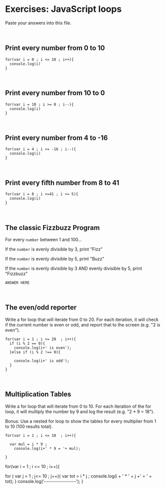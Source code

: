 # Exercises: JavaScript loops

Paste your answers into this file.

<br>

## Print every number from 0 to 10

```
for(var i = 0 ; i <= 10 ; i++){
  console.log(i)
}
```

<br>

## Print every number from 10 to 0

```
for(var i = 10 ; i >= 0 ; i--){
  console.log(i)
}
```

<br>

## Print every number from 4 to -16

```
for(var i = 4 ; i >= -16 ; i--){
  console.log(i)
}
```

<br>

## Print every fifth number from 8 to 41

```
for(var i = 8 ; i <=41 ; i += 5){
  console.log(i)
}
```

<br>

## The classic Fizzbuzz Program

For every `number` between 1 and 100...

If the `number` is evenly divisible by 3, print "Fizz"

If the `number` is evenly divisible by 5, print "Buzz"

If the `number` is evenly divisible by 3 AND evenly divisible by 5, print "Fizzbuzz"


```
ANSWER HERE
```

<br>


## The even/odd reporter

Write a for loop that will iterate from 0 to 20. For each iteration, it will check if the current number is even or odd, and report that to the screen (e.g. "2 is even").

```
for(var i = 1 ; i <= 20  ; i++){
  if (i % 2 == 0){
    console.log(i+' is even');
  }else if (i % 2 !== 0){
    
    console.log(i+' is odd');
  }
}
```

<br>

## Multiplication Tables

Write a for loop that will iterate from 0 to 10. For each iteration of the for loop, it will multiply the number by 9 and log the result (e.g. "2 * 9 = 18").

Bonus: Use a nested for loop to show the tables for every multiplier from 1 to 10 (100 results total).


```
for(var i = 1 ; i <= 10  ; i++){
    
  var mul = i * 9 ;
    console.log(i+' * 9 = '+ mul);
  
}
```

for(var i = 1 ; i <= 10  ; i++){
    
  for ( var j = 1 ; j<= 10 ; j++){
    var tot = i * j ;
    console.log(i + ' * ' + j +' = ' + tot);
  }
  console.log('----------------');
}

<br>


